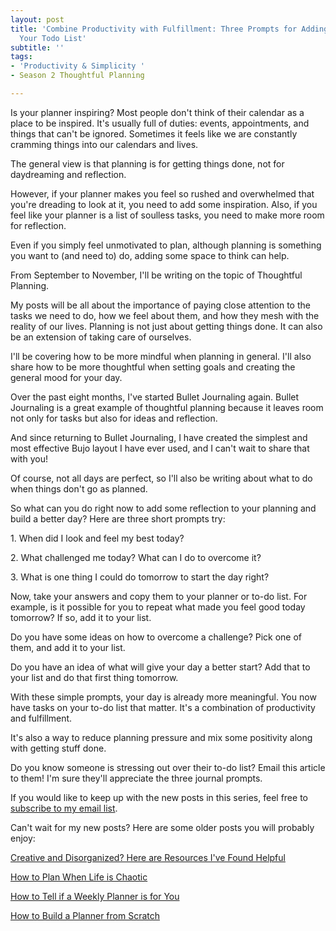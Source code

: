 ```yaml
---
layout: post
title: 'Combine Productivity with Fulfillment: Three Prompts for Adding Meaning to
  Your Todo List'
subtitle: ''
tags:
- 'Productivity & Simplicity '
- Season 2 Thoughtful Planning

---
```

Is your planner inspiring? Most people don't think of their calendar as a place to be inspired. It's usually full of duties: events, appointments, and things that can't be ignored. Sometimes it feels like we are constantly cramming things into our calendars and lives. 

The general view is that planning is for getting things done, not for daydreaming and reflection.  

However, if your planner makes you feel so rushed and overwhelmed that you're dreading to look at it, you need to add some inspiration. Also, if you feel like your planner is a list of soulless tasks, you need to make more room for reflection. 

Even if you simply feel unmotivated to plan, although planning is something you want to (and need to) do, adding some space to think can help. 

From September to November, I'll be writing on the topic of Thoughtful Planning. 

My posts will be all about the importance of paying close attention to the tasks we need to do, how we feel about them, and how they mesh with the reality of our lives. Planning is not just about getting things done. It can also be an extension of taking care of ourselves.  

I'll be covering how to be more mindful when planning in general. I'll also share how to be more thoughtful when setting goals and creating the general mood for your day. 

Over the past eight months, I've started Bullet Journaling again. Bullet Journaling is a great example of thoughtful planning because it leaves room not only for tasks but also for ideas and reflection. 

And since returning to Bullet Journaling, I have created the simplest and most effective Bujo layout I have ever used, and I can't wait to share that with you!

Of course, not all days are perfect, so I'll also be writing about what to do when things don't go as planned.  

So what can you do right now to add some reflection to your planning and build a better day? Here are three short prompts try:

1\. When did I look and feel my best today?

2\. What challenged me today? What can I do to overcome it?

3\. What is one thing I could do tomorrow to start the day right? 

Now, take your answers and copy them to your planner or to-do list. For example, is it possible for you to repeat what made you feel good today tomorrow? If so, add it to your list. 

Do you have some ideas on how to overcome a challenge? Pick one of them, and add it to your list. 

Do you have an idea of what will give your day a better start? Add that to your list and do that first thing tomorrow.

With these simple prompts, your day is already more meaningful. You now have tasks on your to-do list that matter. It's a combination of productivity and fulfillment.

It's also a way to reduce planning pressure and mix some positivity along with getting stuff done.

Do you know someone is stressing out over their to-do list? Email this article to them! I'm sure they'll appreciate the three journal prompts.

If you would like to keep up with the new posts in this series, feel free to [subscribe to my email list](https://tinyletter.com/arcadiapage).

Can't wait for my new posts? Here are some older posts you will probably enjoy:

[Creative and Disorganized? Here are Resources I've Found Helpful](https://arcadiapage.com/2018/04/creative-and-disorganized-here-are.html)

[How to Plan When Life is Chaotic](https://arcadiapage.com/2020-08-28-how-to-plan-when-life-is-chaotic/)

[How to Tell if a Weekly Planner is for You](https://arcadiapage.com/2020-12-07-how-to-tell-if-a-weekly-planner-is-for-you/)

[How to Build a Planner from Scratch](https://arcadiapage.com/2020-09-19-how-to-build-a-planner-from-scratch/)

